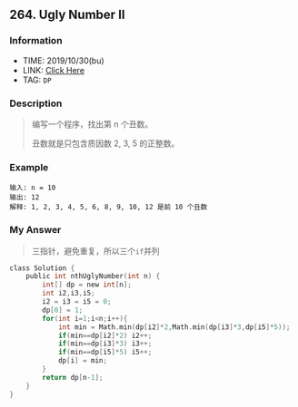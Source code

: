 ## 264. Ugly Number II

### Information
* TIME: 2019/10/30(bu)
* LINK: [Click Here](https://leetcode-cn.com/problems/ugly-number-ii/)
* TAG: `DP`

### Description
> 编写一个程序，找出第 n 个丑数。
> 
> 丑数就是只包含质因数 2, 3, 5 的正整数。

### Example
```text
输入: n = 10
输出: 12
解释: 1, 2, 3, 4, 5, 6, 8, 9, 10, 12 是前 10 个丑数
```

### My Answer
> 三指针，避免重复，所以三个`if`并列
```c
class Solution {
    public int nthUglyNumber(int n) {
        int[] dp = new int[n];
        int i2,i3,i5;
        i2 = i3 = i5 = 0;
        dp[0] = 1;
        for(int i=1;i<n;i++){
            int min = Math.min(dp[i2]*2,Math.min(dp[i3]*3,dp[i5]*5));
            if(min==dp[i2]*2) i2++;
            if(min==dp[i3]*3) i3++;
            if(min==dp[i5]*5) i5++;
            dp[i] = min;
        }
        return dp[n-1];
    }
}
```


